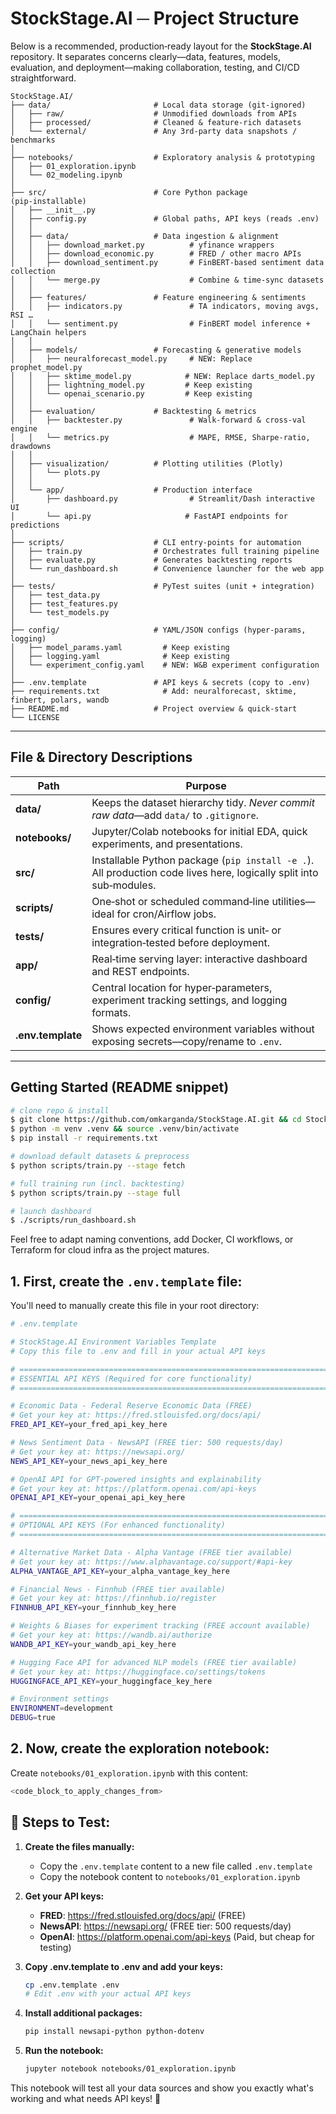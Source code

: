 # StockStage.AI ─ Project Structure

Below is a recommended, production‑ready layout for the **StockStage.AI** repository.  It separates concerns clearly—data, features, models, evaluation, and deployment—making collaboration, testing, and CI/CD straightforward.

```text
StockStage.AI/
├── data/                       # Local data storage (git‑ignored)
│   ├── raw/                    # Unmodified downloads from APIs
│   ├── processed/              # Cleaned & feature‑rich datasets
│   └── external/               # Any 3rd‑party data snapshots / benchmarks
│
├── notebooks/                  # Exploratory analysis & prototyping
│   ├── 01_exploration.ipynb
│   └── 02_modeling.ipynb
│
├── src/                        # Core Python package (pip‑installable)
│   ├── __init__.py
│   ├── config.py               # Global paths, API keys (reads .env)
│   │
│   ├── data/                   # Data ingestion & alignment
│   │   ├── download_market.py          # yfinance wrappers
│   │   ├── download_economic.py        # FRED / other macro APIs
│   │   ├── download_sentiment.py       # FinBERT-based sentiment data collection
│   │   └── merge.py                    # Combine & time‑sync datasets
│   │
│   ├── features/               # Feature engineering & sentiments
│   │   ├── indicators.py               # TA indicators, moving avgs, RSI …
│   │   └── sentiment.py                # FinBERT model inference + LangChain helpers
│   │
│   ├── models/                 # Forecasting & generative models
│   │   ├── neuralforecast_model.py     # NEW: Replace prophet_model.py  
│   │   ├── sktime_model.py            # NEW: Replace darts_model.py
│   │   ├── lightning_model.py         # Keep existing
│   │   └── openai_scenario.py         # Keep existing
│   │
│   ├── evaluation/             # Backtesting & metrics
│   │   ├── backtester.py               # Walk‑forward & cross‑val engine
│   │   └── metrics.py                  # MAPE, RMSE, Sharpe‑ratio, drawdowns
│   │
│   ├── visualization/          # Plotting utilities (Plotly)
│   │   └── plots.py
│   │
│   └── app/                    # Production interface
│       ├── dashboard.py                # Streamlit/Dash interactive UI
│       └── api.py                     # FastAPI endpoints for predictions
│
├── scripts/                    # CLI entry‑points for automation
│   ├── train.py                # Orchestrates full training pipeline
│   ├── evaluate.py             # Generates backtesting reports
│   └── run_dashboard.sh        # Convenience launcher for the web app
│
├── tests/                      # PyTest suites (unit + integration)
│   ├── test_data.py
│   ├── test_features.py
│   └── test_models.py
│
├── config/                     # YAML/JSON configs (hyper‑params, logging)
│   ├── model_params.yaml         # Keep existing
│   ├── logging.yaml              # Keep existing  
│   └── experiment_config.yaml    # NEW: W&B experiment configuration
│
├── .env.template               # API keys & secrets (copy to .env)
├── requirements.txt              # Add: neuralforecast, sktime, finbert, polars, wandb
├── README.md                   # Project overview & quick‑start
└── LICENSE
```

---

## File & Directory Descriptions

| Path              | Purpose                                                                                                            |
| ----------------- | ------------------------------------------------------------------------------------------------------------------ |
| **data/**         | Keeps the dataset hierarchy tidy. *Never commit raw data*—add `data/` to `.gitignore`.                             |
| **notebooks/**    | Jupyter/Colab notebooks for initial EDA, quick experiments, and presentations.                                     |
| **src/**          | Installable Python package (`pip install -e .`). All production code lives here, logically split into sub‑modules. |
| **scripts/**      | One‑shot or scheduled command‑line utilities—ideal for cron/Airflow jobs.                                          |
| **tests/**        | Ensures every critical function is unit‑ or integration‑tested before deployment.                                  |
| **app/**          | Real‑time serving layer: interactive dashboard and REST endpoints.                                                 |
| **config/**       | Central location for hyper‑parameters, experiment tracking settings, and logging formats.                          |
| **.env.template** | Shows expected environment variables without exposing secrets—copy/rename to `.env`.                               |

---

## Getting Started (README snippet)

```bash
# clone repo & install
$ git clone https://github.com/omkarganda/StockStage.AI.git && cd StockStage.AI
$ python -m venv .venv && source .venv/bin/activate
$ pip install -r requirements.txt

# download default datasets & preprocess
$ python scripts/train.py --stage fetch

# full training run (incl. backtesting)
$ python scripts/train.py --stage full

# launch dashboard
$ ./scripts/run_dashboard.sh
```

Feel free to adapt naming conventions, add Docker, CI workflows, or Terraform for cloud infra as the project matures.

## **1. First, create the `.env.template` file:**

You'll need to manually create this file in your root directory:

```bash
# .env.template

# StockStage.AI Environment Variables Template
# Copy this file to .env and fill in your actual API keys

# =============================================================================
# ESSENTIAL API KEYS (Required for core functionality)
# =============================================================================

# Economic Data - Federal Reserve Economic Data (FREE)
# Get your key at: https://fred.stlouisfed.org/docs/api/
FRED_API_KEY=your_fred_api_key_here

# News Sentiment Data - NewsAPI (FREE tier: 500 requests/day)
# Get your key at: https://newsapi.org/
NEWS_API_KEY=your_news_api_key_here

# OpenAI API for GPT-powered insights and explainability
# Get your key at: https://platform.openai.com/api-keys
OPENAI_API_KEY=your_openai_api_key_here

# =============================================================================
# OPTIONAL API KEYS (For enhanced functionality)
# =============================================================================

# Alternative Market Data - Alpha Vantage (FREE tier available)
# Get your key at: https://www.alphavantage.co/support/#api-key
ALPHA_VANTAGE_API_KEY=your_alpha_vantage_key_here

# Financial News - Finnhub (FREE tier available)  
# Get your key at: https://finnhub.io/register
FINNHUB_API_KEY=your_finnhub_key_here

# Weights & Biases for experiment tracking (FREE account available)
# Get your key at: https://wandb.ai/authorize
WANDB_API_KEY=your_wandb_api_key_here

# Hugging Face API for advanced NLP models (FREE tier available)
# Get your key at: https://huggingface.co/settings/tokens
HUGGINGFACE_API_KEY=your_huggingface_key_here

# Environment settings
ENVIRONMENT=development
DEBUG=true
```

## **2. Now, create the exploration notebook:**

Create `notebooks/01_exploration.ipynb` with this content:

```python
<code_block_to_apply_changes_from>
```

## **🎯 Steps to Test:**

1. **Create the files manually:**
   - Copy the `.env.template` content to a new file called `.env.template`
   - Copy the notebook content to `notebooks/01_exploration.ipynb`

2. **Get your API keys:**
   - **FRED**: https://fred.stlouisfed.org/docs/api/ (FREE)
   - **NewsAPI**: https://newsapi.org/ (FREE tier: 500 requests/day)
   - **OpenAI**: https://platform.openai.com/api-keys (Paid, but cheap for testing)

3. **Copy .env.template to .env and add your keys:**
   ```bash
   cp .env.template .env
   # Edit .env with your actual API keys
   ```

4. **Install additional packages:**
   ```bash
   pip install newsapi-python python-dotenv
   ```

5. **Run the notebook:**
   ```bash
   jupyter notebook notebooks/01_exploration.ipynb
   ```

This notebook will test all your data sources and show you exactly what's working and what needs API keys! 🚀

